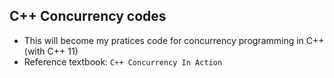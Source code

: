 ## C++ Concurrency codes
- This will become my pratices code for concurrency programming in C++ (with C++ 11)
- Reference textbook: `C++ Concurrency In Action`